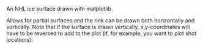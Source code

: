 An NHL ice surface drawn with matplotlib.

Allows for partial surfaces and the rink can be drawn both horizontally and vertically.
Note that if the surface is drawn vertically, x,y-coordinates will have to be reversed to add to the plot (if, for 
example, you want to plot shot locations).
